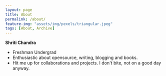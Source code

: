 ```yaml
---
layout: page
title: About
permalink: /about/
feature-img: "assets/img/pexels/triangular.jpeg"
tags: [About, Archive]
---
```


<b>Shriti Chandra</b>

* Freshman Undergrad
* Enthusiastic about opensource, writing, blogging and books.
* Hit me up for collaborations and projects. I don't bite, not on a good day anyway.
